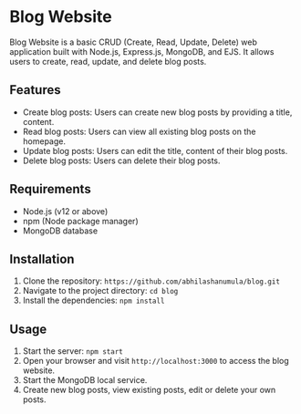 # Blog Website

Blog Website is a basic CRUD (Create, Read, Update, Delete) web application built with Node.js, Express.js, MongoDB, and EJS. It allows users to create, read, update, and delete blog posts.

## Features

- Create blog posts: Users can create new blog posts by providing a title, content.
- Read blog posts: Users can view all existing blog posts on the homepage.
- Update blog posts: Users can edit the title, content of their blog posts.
- Delete blog posts: Users can delete their blog posts.

## Requirements

- Node.js (v12 or above)
- npm (Node package manager)
- MongoDB database

## Installation

1. Clone the repository: `https://github.com/abhilashanumula/blog.git`
2. Navigate to the project directory: `cd blog`
3. Install the dependencies: `npm install`

## Usage

1. Start the server: `npm start`
2. Open your browser and visit `http://localhost:3000` to access the blog website.
3. Start the MongoDB local service.
4. Create new blog posts, view existing posts, edit or delete your own posts.